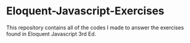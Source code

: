 # Eloquent-Javascript-Exercises
This repository contains all of the codes I made to answer the exercises found in Eloquent Javascript 3rd Ed.
